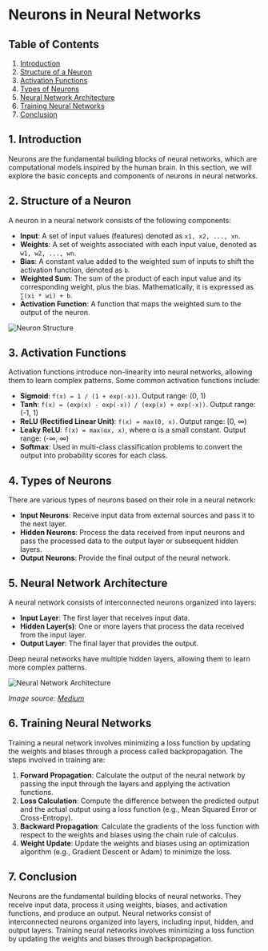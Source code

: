 # Neurons in Neural Networks

## Table of Contents

1. [Introduction](#introduction)
2. [Structure of a Neuron](#structure)
3. [Activation Functions](#activation-functions)
4. [Types of Neurons](#types)
5. [Neural Network Architecture](#architecture)
6. [Training Neural Networks](#training)
7. [Conclusion](#conclusion)

<a name="introduction"></a>
## 1. Introduction

Neurons are the fundamental building blocks of neural networks, which are computational models inspired by the human brain. In this section, we will explore the basic concepts and components of neurons in neural networks.

<a name="structure"></a>
## 2. Structure of a Neuron

A neuron in a neural network consists of the following components:

- **Input**: A set of input values (features) denoted as `x1, x2, ..., xn`.
- **Weights**: A set of weights associated with each input value, denoted as `w1, w2, ..., wn`.
- **Bias**: A constant value added to the weighted sum of inputs to shift the activation function, denoted as `b`.
- **Weighted Sum**: The sum of the product of each input value and its corresponding weight, plus the bias. Mathematically, it is expressed as `∑(xi * wi) + b`.
- **Activation Function**: A function that maps the weighted sum to the output of the neuron.

![Neuron Structure](https://cs231n.github.io/assets/nn1/neuron_model.jpeg)


<a name="activation-functions"></a>
## 3. Activation Functions

Activation functions introduce non-linearity into neural networks, allowing them to learn complex patterns. Some common activation functions include:

- **Sigmoid**: `f(x) = 1 / (1 + exp(-x))`. Output range: (0, 1)
- **Tanh**: `f(x) = (exp(x) - exp(-x)) / (exp(x) + exp(-x))`. Output range: (-1, 1)
- **ReLU (Rectified Linear Unit)**: `f(x) = max(0, x)`. Output range: [0, ∞)
- **Leaky ReLU**: `f(x) = max(αx, x)`, where α is a small constant. Output range: (-∞, ∞)
- **Softmax**: Used in multi-class classification problems to convert the output into probability scores for each class.

<a name="types"></a>
## 4. Types of Neurons

There are various types of neurons based on their role in a neural network:

- **Input Neurons**: Receive input data from external sources and pass it to the next layer.
- **Hidden Neurons**: Process the data received from input neurons and pass the processed data to the output layer or subsequent hidden layers.
- **Output Neurons**: Provide the final output of the neural network.

<a name="architecture"></a>
## 5. Neural Network Architecture

A neural network consists of interconnected neurons organized into layers:

- **Input Layer**: The first layer that receives input data.
- **Hidden Layer(s)**: One or more layers that process the data received from the input layer.
- **Output Layer**: The final layer that provides the output.

Deep neural networks have multiple hidden layers, allowing them to learn more complex patterns.

![Neural Network Architecture](https://miro.medium.com/max/2636/1*3fA77_mLNiJTSgZFhYnU0Q.png)

*Image source: [Medium](https://miro.medium.com/max/2636/1*3fA77_mLNiJTSgZFhYnU0Q.png)*

<a name="training"></a>
## 6. Training Neural Networks

Training a neural network involves minimizing a loss function by updating the weights and biases through a process called backpropagation. The steps involved in training are:

1. **Forward Propagation**: Calculate the output of the neural network by passing the input through the layers and applying the activation functions.
2. **Loss Calculation**: Compute the difference between the predicted output and the actual output using a loss function (e.g., Mean Squared Error or Cross-Entropy).
3. **Backward Propagation**: Calculate the gradients of the loss function with respect to the weights and biases using the chain rule of calculus.
4. **Weight Update**: Update the weights and biases using an optimization algorithm (e.g., Gradient Descent or Adam) to minimize the loss.

<a name="conclusion"></a>
## 7. Conclusion

Neurons are the fundamental building blocks of neural networks. They receive input data, process it using weights, biases, and activation functions, and produce an output. Neural networks consist of interconnected neurons organized into layers, including input, hidden, and output layers. Training neural networks involves minimizing a loss function by updating the weights and biases through backpropagation.
